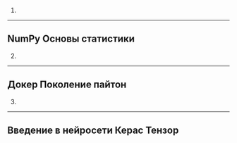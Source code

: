 1)
---
 NumPy
 Основы статистики
---

2)
---
 Докер
 Поколение пайтон
---

3)
---
Введение в нейросети
Керас
Тензор
---

